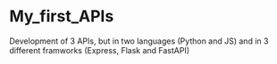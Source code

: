 # My_first_APIs
 Development of 3 APIs, but in two languages (Python and JS) and in 3 different framworks (Express, Flask and FastAPI)
